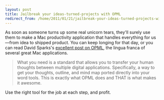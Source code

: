 ```yaml
---
layout: post
title: Jailbreak your ideas-turned-projects with OPML
redirect_from: /home/2011/01/21/jailbreak-your-ideas-turned-projects-with-opml/index.html
---
```

<p>As soon as someone turns up some real unicorn tears, they'll surely use them to make a Mac productivity application that handles everything for us—from idea to shipped product.
You can keep longing for that day, or you can read David Sparks's <a href="http://www.macsparky.com/blog/2011/1/18/dancing-with-opml.html">excellent post on OPML</a>, the lingua franca of several great Mac applications.</p>
<blockquote><p>What you need is a standard that allows you to transfer your human thoughts between multiple digital applications. Specifically, a way to get your thoughts, outline, and mind map ported directly into your word tools. This is exactly what OPML does and THAT is what makes it awesome.</p></blockquote>
<p>Use the right tool for the job at each step, and profit.</p>
